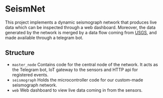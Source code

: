 # SeismNet

This project implements a dynamic seismograph network that produces live data which can be inspected through a web dashboard.
Moreover, the data generated by the network is merged by a data flow coming from [USGS](https://earthquake.usgs.gov/fdsnws/event/1/), and made available through a telegram bot.


## Structure

- `master_node` Contains code for the central node of the network. It acts as the Telegram bot, IoT gateway to the sensors and HTTP api for registered events.
- `seismograph` Holds the microcontroller code for our custom-made seismograph network.
- `web` Web dashboard to view live data coming in from the sensors.

